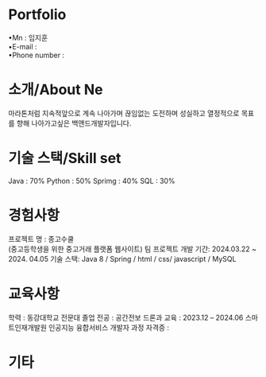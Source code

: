 # Portfolio
   •Mn : 임지훈       
   •E-mail :      
   •Phone number :        
# 소개/About Ne
마라톤처럼 지속적앞으로 계속 나아가며 끊임없는 도전하며 성실하고 열정적으로 목표를 향해 나아가고싶은 백앤드개발자입니다.

# 기술 스택/Skill set
Java : 70%
Python : 50%
Sprimg : 40%
SQL :  30%


# 경험사항   
   프로젝트 명 : 종고수쿨          
   (중고등학생을 위한 중고거래 플랫폼 웹사이트)
            팀 프로젝트 개발 기간: 2024.03.22 ~ 2024. 04.05
   기술 스택:
    Java 8 / Spring / html / css/ javascript / MySQL


# 교육사항
학력 : 동강대학교 전문대 졸업 
전공 : 공간전보 드론과
교육 :
 2023.12 – 2024.06	스마트인재개발원	인공지능 융합서비스 개발자 과정
자격증 : 

# 기타
